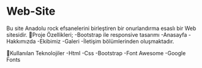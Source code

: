 # Web-Site
Bu site Anadolu rock efsanelerini birleştiren bir onurlandırma esaslı bir Web sitesidir. 
📌Proje Özellikleri;
-Bootstrap ile responsive tasarımı 
-Anasayfa
-Hakkımızda 
-Ekibimiz 
-Galeri
-İletişim 
bölümlerinden oluşmaktadır. 

📌Kullanılan Teknolojiler
-Html
-Css
-Bootstrap
-Font Awesome
-Google Fonts

